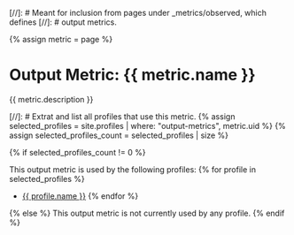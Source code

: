 [//]: # Meant for inclusion from pages under \_metrics/observed, which defines
[//]: # output metrics.

{% assign metric = page %}

# Output Metric: {{ metric.name }}

{{ metric.description }}

[//]: # Extrat and list all profiles that use this metric.
{% assign selected_profiles = site.profiles | where: "output-metrics", metric.uid %}
{% assign selected_profiles_count = selected_profiles | size %}

{% if selected_profiles_count != 0 %}

This output metric is used by the following profiles:
{% for profile in selected_profiles %}
* [{{ profile.name }}](/profiles/{{profile.uid}})
{% endfor %}

{% else %}
This output metric is not currently used by any profile.
{% endif %}
